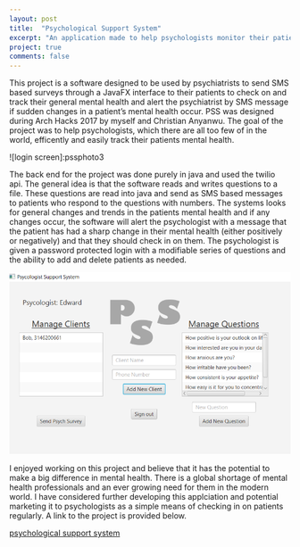 ```yaml
---
layout: post
title:  "Psychological Support System"
excerpt: "An application made to help psychologists monitor their patients mental health on a daily basis"
project: true
comments: false
---
```



This project is a software designed to be used by psychiatrists to send SMS based surveys through a JavaFX interface to their patients
to check on and track their general mental health and alert the psychiatrist by SMS message if  sudden changes in a patient’s mental 
health occur. PSS was designed during Arch Hacks 2017 by myself and Christian Anyanwu. The goal of the project was to help psychologists, 
which there are all too few of in the world, efficently and easily track their patients mental health. 

![login screen]:pssphoto3

The back end for the project was done purely in java and used the twilio api. The general idea is that the software reads and writes 
questions to a file. These questions are read into java and send as SMS based messages to patients who respond to the questions with 
numbers. The systems looks for general changes and trends in the patients mental health and if any changes occur, the software will 
alert the psychologist with a message that the patient has had a sharp change in their mental health (either positively or negatively)
and that they should check in on them. The psychologist is given a password protected login with a modifiable series of questions and 
the ability to add and delete patients as needed. 

![home screen](https://github.com/edwardbottom/Moon/blob/master/assets/img/pss2photo.png?raw=true)

I enjoyed working on this project and believe that it has the potential to make a big difference in mental health. There is a global shortage of mental health professionals and an ever growing need for them in the modern world. I have considered further developing this applciation and potential marketing it to psychologists as a simple means of checking in on patients regularly. A link to the project is provided below. 

[psychological support system](https://github.com/edwardbottom/PsychologySupportSystem)

